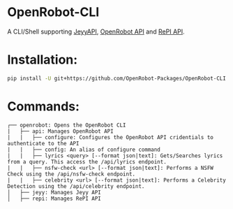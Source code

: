 # OpenRobot-CLI
A CLI/Shell supporting [JeyyAPI](https://api.jeyy,xyz), [OpenRobot API](https://api.openrobot.xyz) and [RePI API](https://repi.openrobot.xyz).

# Installation:
```sh
pip install -U git+https://github.com/OpenRobot-Packages/OpenRobot-CLI
```

# Commands:
```
┌── openrobot: Opens the OpenRobot CLI
|   ├── api: Manages OpenRobot API
|   |   ├── configure: Configures the OpenRobot API cridentials to authenticate to the API
|   |   ├── config: An alias of configure command
|   |   ├── lyrics <query> [--format json|text]: Gets/Searches lyrics from a query. This access the /api/lyrics endpoint.
|   |   ├── nsfw-check <url> [--format json|text]: Performs a NSFW Check using the /api/nsfw-check endpoint.
|   |   ├── celebrity <url> [--format json|text]: Performs a Celebrity Detection using the /api/celebrity endpoint.
│   ├── jeyy: Manages Jeyy API
│   ├── repi: Manages RePI API
```
